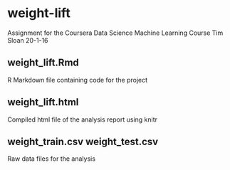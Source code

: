 # weight-lift
Assignment for the Coursera Data Science Machine Learning Course
Tim Sloan 20-1-16

## weight_lift.Rmd

R Markdown file containing code for the project

## weight_lift.html

Compiled html file of the analysis report using knitr

## weight_train.csv weight_test.csv

Raw data files for the analysis